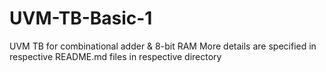 # UVM-TB-Basic-1
UVM TB for combinational adder &amp; 8-bit RAM
More details are specified in respective README.md files in respective directory
